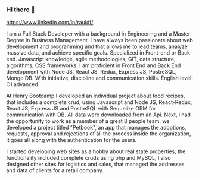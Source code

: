 ### Hi there 👋

<!--
**ruldiaz/ruldiaz** is a ✨ _special_ ✨ repository because its `README.md` (this file) appears on your GitHub profile.

Here are some ideas to get you started:

- 🔭 I’m currently working on ...
- 🌱 I’m currently learning ...
- 👯 I’m looking to collaborate on ...
- 🤔 I’m looking for help with ...
- 💬 Ask me about ...
- 📫 How to reach me: ...
- 😄 Pronouns: ...
- ⚡ Fun fact: ...
-->
https://www.linkedin.com/in/rauldf/

I am a Full Stack Developer with a background in Engineering and a Master Degree in Business Management. I have always been passionate about web development and programming and that allows me to lead teams, analyze massive data, and achieve specific goals. Specialized in Front-end or Back-end. Javascript knowledge, agile methodologies, GIT, data structure, algorithms, CSS frameworks. I am proficient in Front End and Back End development with Node JS, React JS, Redux, Express JS, PostreSQL, Mongo DB. With initiative, discipline and communication skills. English level: C1 advanced.

At Henry Bootcamp I developed an individual project about food recipes, that includes a complete crud,
using Javascript and Node JS, React-Redux, React JS, Express JS and PostreSQL with Sequelize ORM for
communication with DB. All data were downloaded from an Api. Next, i had the opportunity to work as a member of a great 8 people team, we developed a project titled "Petbook", an app that manages the adoptions, requests, approval and rejections of all the process inside the organization, it goes all along with the authentication for the users.

I started developing web sites as a hobby about real state properties, the functionality included complete cruds using php and MySQL, I also designed other sites for logistics and sales, that managed the addresses and data of clients for a retail company.

